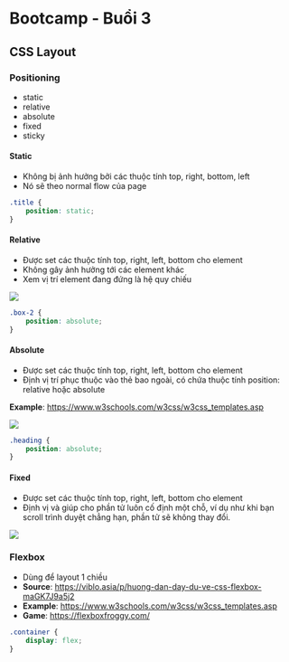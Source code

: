 # Bootcamp - Buổi 3

## CSS Layout

### Positioning
- static
- relative
- absolute
- fixed
- sticky

#### Static
- Không bị ảnh hưởng bởi các thuộc tính top, right, bottom, left
- Nó sẽ theo normal flow của page
```css
.title {
	position: static;
}
```

#### Relative
- Được set các thuộc tính top, right, left, bottom cho element
- Không gây ảnh hưởng tới các element khác
- Xem vị trí element đang đứng là hệ quy chiếu

![](https://i.imgur.com/A2YcZED.png)

```css
.box-2 {
	position: absolute;
}
```

#### Absolute
-  Được set các thuộc tính top, right, left, bottom cho element
- Định vị trí phục thuộc vào thẻ bao ngoài, có chứa thuộc tính position: relative hoặc absolute

**Example**: https://www.w3schools.com/w3css/w3css_templates.asp


![](https://i.imgur.com/tBP8tnO.png)

```css
.heading {
	position: absolute;
}
```

#### Fixed
-  Được set các thuộc tính top, right, left, bottom cho element
- Định vị và giúp cho phần tử luôn cố định một chỗ, ví dụ như khi bạn scroll trình duyệt chẳng hạn, phần tử sẽ không thay đổi.


![](https://i.imgur.com/VlqkQC7.png)



### Flexbox
-  Dùng để layout 1 chiều
- **Source**: https://viblo.asia/p/huong-dan-day-du-ve-css-flexbox-maGK7J9a5j2
- **Example**: https://www.w3schools.com/w3css/w3css_templates.asp
- **Game**: https://flexboxfroggy.com/

```css
.container {
	display: flex;
}
```
